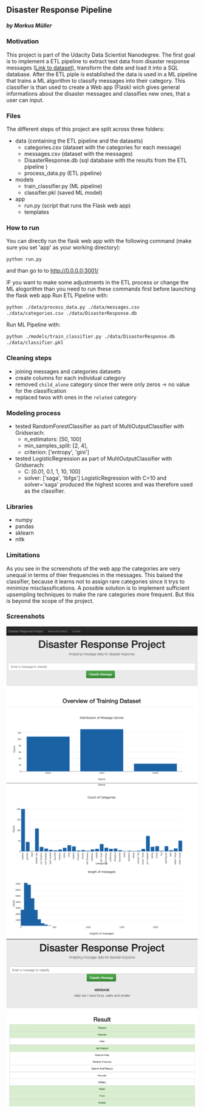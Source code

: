 ## Disaster Response Pipeline
##### by Markus Müller

### Motivation
This project is part of the Udacity Data Scientist Nanodegree. The first goal is to implement a ETL pipeline to extract text data from disaster response messages (<a href='https://appen.com/datasets/combined-disaster-response-data/'>Link to dataset</a>), transform the date and load it into a SQL database. After the ETL piple is established the data is used in a ML pipeline that trains a ML algorithm to classify messages into their category. This classifier is than used to create a Web app (Flask) wich gives general informations about the disaster messages and classifies new ones, that a user can input.

### Files
The different steps of this project are split across three folders:
- data (containing the ETL pipeline and the datasets)
  - categories.csv (dataset with the categories for each message)
  - messages.csv (dataset with the messages)
  - DisasterResponse.db (sql database with the results from the ETL pipeline )
  - process_data.py (ETL pipeline)
- models 
  - train_classifier.py (ML pipeline)
  - classifier.pkl (saved ML model)
- app
  - run.py (script that runs the Flask web app)
  - templates

### How to run
You can directly run the flask web app with the following command (make sure you set 'app' as your working directory):
```
python run.py
```
and than go to to http://0.0.0.0:3001/

IF you want to make some adjustments in the ETL process or change the ML alogorithm than you need to run these commands first before launching the flask web app
Run ETL Pipeline with:
```
python ./data/process_data.py ./data/messages.csv ./data/categories.csv ./data/DisasterResponse.db
```
Run ML Pipeline with:
```
python ./models/train_classifier.py ./data/DisasterResponse.db ./data/classifier.pkl
```

### Cleaning steps
- joining messages and categories datasets
- create columns for each individual category
- removed `child_alone` category since ther were only zeros -> no value for the classification
- replaced twos with ones in the `related` category

### Modeling process
- tested RandomForestClassifier as part of MultiOutputClassifier with Gridserach:
  - n_estimators: [50, 100] 
  - min_samples_split: [2, 4],
  - criterion: ['entropy', 'gini']
- tested LogisticRegression as part of MultiOutputClassifier with Gridserach:
  - C: [0.01, 0.1, 1, 10, 100]
  - solver: ['saga', 'lbfgs']
LogisticRegression with C=10 and solver='saga' produced the highest scores and was therefore used as the classifier.

### Libraries
- numpy
- pandas
- sklearn
- nltk

### Limitations
As you see in the screenshots of the web app the categories are very unequal in terms of thier frequencies in the messages. This baised the classifier, because it learns not to assign rare categories since it trys to minimize misclassifications. A possible solution is to implement sufficient upsempling techniques to make the rare categories more frequent. But this is beyond the scope of the project. 

### Screenshots

![Screenshot1](Screenshot1.png)
![Screenshot2](Screenshot2.png)
![Screenshot3](Screenshot3.png)

